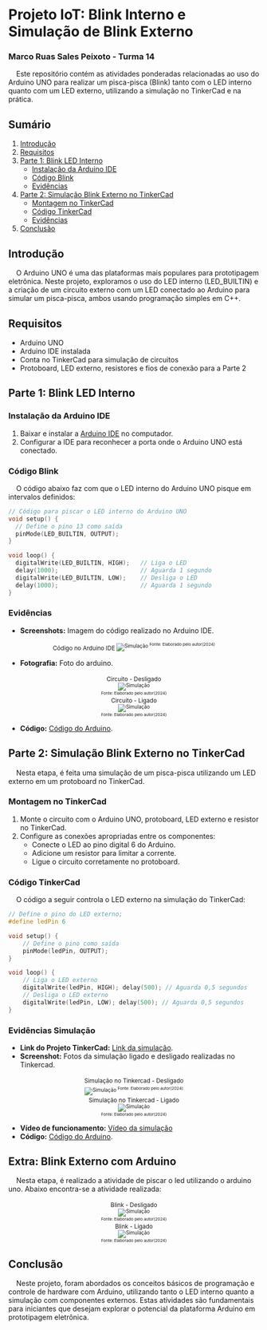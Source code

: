 # Projeto IoT: Blink Interno e Simulação de Blink Externo
### Marco Ruas Sales Peixoto - Turma 14

&nbsp;&nbsp;&nbsp;&nbsp;Este repositório contém as atividades ponderadas relacionadas ao uso do Arduino UNO para realizar um pisca-pisca (Blink) tanto com o LED interno quanto com um LED externo, utilizando a simulação no TinkerCad e na prática.

## Sumário
1. [Introdução](#introdução)
2. [Requisitos](#requisitos)
3. [Parte 1: Blink LED Interno](#parte-1-blink-led-interno)
    - [Instalação da Arduino IDE](#instalação-da-arduino-ide)
    - [Código Blink](#código-blink)
    - [Evidências](#evidências)
4. [Parte 2: Simulação Blink Externo no TinkerCad](#parte-2-simulação-blink-externo-no-tinkercad)
    - [Montagem no TinkerCad](#montagem-no-tinkercad)
    - [Código TinkerCad](#código-tinkercad)
    - [Evidências](#evidências-simulação)
5. [Conclusão](#conclusão)

## Introdução

&nbsp;&nbsp;&nbsp;&nbsp;O Arduino UNO é uma das plataformas mais populares para prototipagem eletrônica. Neste projeto, exploramos o uso do LED interno (LED_BUILTIN) e a criação de um circuito externo com um LED conectado ao Arduino para simular um pisca-pisca, ambos usando programação simples em C++.

## Requisitos

- Arduino UNO
- Arduino IDE instalada
- Conta no TinkerCad para simulação de circuitos
- Protoboard, LED externo, resistores e fios de conexão para a Parte 2

## Parte 1: Blink LED Interno

### Instalação da Arduino IDE

1. Baixar e instalar a [Arduino IDE](https://www.arduino.cc/en/software) no computador.
2. Configurar a IDE para reconhecer a porta onde o Arduino UNO está conectado.

### Código Blink

&nbsp;&nbsp;&nbsp;&nbsp;O código abaixo faz com que o LED interno do Arduino UNO pisque em intervalos definidos:

```cpp
// Código para piscar o LED interno do Arduino UNO
void setup() {
  // Define o pino 13 como saída
  pinMode(LED_BUILTIN, OUTPUT);
}

void loop() {
  digitalWrite(LED_BUILTIN, HIGH);   // Liga o LED
  delay(1000);                       // Aguarda 1 segundo
  digitalWrite(LED_BUILTIN, LOW);    // Desliga o LED
  delay(1000);                       // Aguarda 1 segundo
}
```


### Evidências

- **Screenshots:** Imagem do código realizado no Arduino IDE.

<div align="center"> 
 <sup>Código no Arduino IDE<sup>
 <img src="assets/codigo.png" alt="Simulação"> 
 <sup>Fonte: Elaborado pelo autor(2024)<sup> 
</div>

- **Fotografia:** Foto do arduino.

<div align="center"> 
 <sup>Circuito - Desligado<sup>
 <br>
 <img src="assets/circuito_desligado.png" alt="Simulação"> 
 <br>
 <sup>Fonte: Elaborado pelo autor(2024)<sup> 
</div>

<div align="center"> 
 <sup>Circuito - Ligado<sup>
 <br>
 <img src="assets/circuito_ligado.png" alt="Simulação"> 
 <br>
 <sup>Fonte: Elaborado pelo autor(2024)<sup> 
</div>


- **Código:** [Código do Arduino](/codigo_blink_interno/codigo_blink_interno.ino).

## Parte 2: Simulação Blink Externo no TinkerCad

&nbsp;&nbsp;&nbsp;&nbsp;Nesta etapa, é feita uma simulação de um pisca-pisca utilizando um LED externo em um protoboard no TinkerCad.

### Montagem no TinkerCad

1. Monte o circuito com o Arduino UNO, protoboard, LED externo e resistor no TinkerCad.
2. Configure as conexões apropriadas entre os componentes:
   - Conecte o LED ao pino digital 6 do Arduino.
   - Adicione um resistor para limitar a corrente.
   - Ligue o circuito corretamente no protoboard.

### Código TinkerCad

&nbsp;&nbsp;&nbsp;&nbsp;O código a seguir controla o LED externo na simulação do TinkerCad:

```cpp
// Define o pino do LED externo;
#define ledPin 6

void setup() { 
    // Define o pino como saída 
    pinMode(ledPin, OUTPUT); 
}

void loop() { 
    // Liga o LED externo 
    digitalWrite(ledPin, HIGH); delay(500); // Aguarda 0,5 segundos 
    // Desliga o LED externo 
    digitalWrite(ledPin, LOW); delay(500); // Aguarda 0,5 segundos 
}

```


### Evidências Simulação

- **Link do Projeto TinkerCad:** [Link da simulação](https://www.tinkercad.com/things/0vw3lg7u9ep/editel?sharecode=gEYA1XpCebyuIhI2550nHrYGJArflmcU0x3_xEOY8-I).
- **Screenshot:** Fotos da simulação ligado e desligado realizadas no Tinkercad.
<div align="center"> 
 <sup>Simulação no Tinkercad - Desligado<sup>
 <br>
 <img src="assets/simulacao.png" alt="Simulação"> 
 <sup>Fonte: Elaborado pelo autor(2024)<sup> 
 <br>
</div>

<div align="center"> 
 <sup>Simulação no Tinkercad - Ligado<sup>
 <br>
 <img src="assets/simulacao_ligado.png" alt="Simulação"> 
 <br>
 <sup>Fonte: Elaborado pelo autor(2024)<sup> 
</div>

- **Vídeo de funcionamento:** [Vídeo da simulação](/assets/simulacao.mp4)
- **Código:** [Código do Arduino](/codigo_simulacao/codigo_simulacao.ino).

## Extra: Blink Externo com Arduino
&nbsp;&nbsp;&nbsp;&nbsp;Nesta etapa, é realizado a atividade de piscar o led utilizando o arduino uno. Abaixo encontra-se a atividade realizada:

<div align="center"> 
 <sup>Blink - Desligado<sup>
 <br>
 <img src="assets/blink_desligado.jpeg" alt="Simulação"> 
 <br>
 <sup>Fonte: Elaborado pelo autor(2024)<sup> 
</div>

<div align="center"> 
 <sup>Blink - Ligado<sup>
 <br>
 <img src="assets/blink_ligado.jpeg" alt="Simulação"> 
 <br>
 <sup>Fonte: Elaborado pelo autor(2024)<sup> 
</div>

## Conclusão

&nbsp;&nbsp;&nbsp;&nbsp;Neste projeto, foram abordados os conceitos básicos de programação e controle de hardware com Arduino, utilizando tanto o LED interno quanto a simulação com componentes externos. Estas atividades são fundamentais para iniciantes que desejam explorar o potencial da plataforma Arduino em prototipagem eletrônica.
